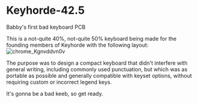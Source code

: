 # Keyhorde-42.5
Babby's first bad keyboard PCB

This is a not-quite 40%, not-quite 50% keyboard being made for the founding members of Keyhorde with the following layout:
![chrome_Kgnvddvn0v](https://user-images.githubusercontent.com/13444140/200732434-f3d78d07-63b9-4bb5-8117-b34518fb8ea7.png)

The purpose was to design a compact keyboard that didn't interfere with general writing, including commonly used punctuation, but which was as portable as possible and generally compatible with keyset options, without requiring custom or incorrect legend keys. 

It's gonna be a bad keeb, so get ready. 
